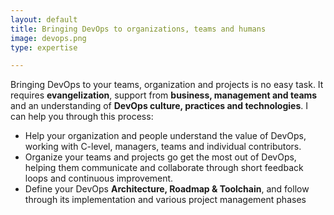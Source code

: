```yaml
---
layout: default
title: Bringing DevOps to organizations, teams and humans
image: devops.png
type: expertise

---
```


Bringing DevOps to your teams, organization and projects is no easy task. It requires **evangelization**, support from **business, management and teams** and an understanding of **DevOps culture, practices and technologies**. I can help you through this process:

- Help your organization and people understand the value of DevOps, working with C-level, managers, teams and individual contributors. 
- Organize your teams and projects go get the most out of DevOps, helping them communicate and collaborate through short feedback loops and continuous improvement.
- Define your DevOps **Architecture, Roadmap & Toolchain**, and follow through its implementation and various project management phases